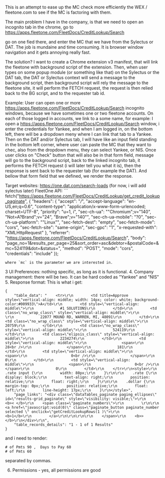 This is an attempt to ease up the MC check more efficiently the WEX / fleetone.com to see if the MC is factoring with them.

The main problem I have in the company, is that we need to open an incognito tab in the chrome, go to https://apps.fleetone.com/FleetDocs/CreditLookup/Search

go on one fied there, and enter the MC that we have from the Sylectus or DAT. The job is mundaine and time consuming.
It is browser window navigation and it gets annoying really fast.

The solution?
I want to create a Chrome extension v3 manifest, that will link the fleetone with background script of the extension.
Then, when user types on some popup module (or something like that) on the Sylectus or the DAT tab, the DAT or Sylectus context will send a message to the background script, then background script will rely the message to the fleetone site, it will perform the FETCH request, the request is then relied back to the BG script, and to the requester tab id.

Example:
User can open one or more https://apps.fleetone.com/FleetDocs/CreditLookup/Search incognito windows, because we have sometimes one or two fleetone accounts. On each of those logged in accounts, we link to a some name, for example: I open a https://apps.fleetone.com/FleetDocs/CreditLookup/Search window, i enter the credentials for Yankee, and when I am logged in, on the bottom left, there will be a dropdown meny where I can link that tab to a Yankee. Then on the DAT and/or Sylectus tab, I will have like an input field standing in the bottom left corner, where user can paste the MC that they want to chec, also from the dropdown menu, they can select Yankee, or NIS. Once user clicks on "Check" button that will also be in that form field, message will go to the background script, back to the linked incognito tab, it performs the FETCH request (i will later tell you what it is), then the response is sent back to the requester tab (for example the DAT). And bellow that form field that we defined, we render the response.

Target websites: https://one.dat.com/search-loads (for now, i will add sylectus later)
FleetOne API: ```
fetch("https://apps.fleetone.com/FleetDocs/CreditLookup/get_credit_lookup_paginate", {
"headers": {
"accept": "_/_",
"accept-language": "en-US,en;q=0.6",
"content-type": "application/x-www-form-urlencoded; charset=UTF-8",
"priority": "u=1, i",
"sec-ch-ua": "\"Chromium\";v=\"140\", \"Not=A?Brand\";v=\"24\", \"Brave\";v=\"140\"",
"sec-ch-ua-mobile": "?0",
"sec-ch-ua-platform": "\"Linux\"",
"sec-fetch-dest": "empty",
"sec-fetch-mode": "cors",
"sec-fetch-site": "same-origin",
"sec-gpc": "1",
"x-requested-with": "XMLHttpRequest"
},
"referrer": "https://apps.fleetone.com/FleetDocs/CreditLookup/Search",
"body": "page_no=1&results_per_page=25&sort_order=asc&debtor=&postalCode=&mc=524119&dot=&status=",
"method": "POST",
"mode": "cors",
"credentials": "include"
});

```
where `mc` is the parameter we are interested in.

```

3 UI Preferences: nothing specific, as long as it is functional. 4. Company management: there will be two. It can be hard coded as "Yankee" and "NIS" 5. Response format: This is what i get:

```
{
    "table_data": "    <tr>\r\n        <td title=Approve style=\"vertical-align: middle; width: 14px; color: white; background-color:#009933\">A</td>\r\n        <td style=\"vertical-align: middle\">\r\n            #1 SOLUTIONS\r\n        </td>\r\n        <td class=\"no_wrap_class\" style=\"vertical-align: middle\">\r\n            \r\n            22077 MOUND RD, WARREN, MI, 48091\r\n        </td>\r\n        <td class=\"no_wrap_class\" style=\"vertical-align: middle\">\r\n            20759\r\n        </td>\r\n        <td class=\"no_wrap_class\" style=\"vertical-align: middle\">\r\n            524119\r\n        </td>\r\n        <td class=\"elipsis_class\" style=\"vertical-align: middle\">\r\n            2234274\r\n        </td>\r\n        <td style=\"vertical-align: middle\">\r\n                <span>\r\n                28<br />\r\n                </span>\r\n            181\r\n        </td>\r\n        <td style=\"vertical-align: middle\">\r\n                <span>\r\n                    0<br />\r\n                </span>\r\n            0\r\n        </td>\r\n        <td style=\"vertical-align: middle\">\r\n                <span>\r\n                    0<br />\r\n                </span>\r\n            0\r\n        </td>\r\n    </tr>\r\n<style>\r\n    .rate input {\r\n        width: 80px;\r\n    }\r\n\r\n    .rate {\r\n        display: block;\r\n        text-align: right;\r\n        position: relative;\r\n        float: right;\r\n    }\r\n\r\n    .dollar {\r\n        margin-top: 0px;\r\n        position: relative;\r\n        float: left;\r\n        line-height: 17px;\r\n    }\r\n</style>",
    "page_links": "<div class=\"dataTables_paginate paging_ellipses\" id=\"results-grid_paginate\" style=\"visibility: visible;\">\r\n    <b>< </b>\r\n    <span class=\"paginate_numbers\">\r\n        \r\n\r\n        <a href=\"javascript:void(0)\" class=\"paginate_button paginate_number  selected \" onclick=\"getCreditLookupRows(1 )\">\r\n            <b>1</b>\r\n        </a>\r\n\r\n\r\n\r\n    </span>\r\n    <b>></b>\r\n</div>\r\n",
    "table_records_details": "1 - 1 of 1 Results"
}
```

and i need to render:

```Name, Address	Key	MC #, 	DOT # ,	Days to Pay All # of Pmts All, 	Days to Pay 90
# of Pmts 90 ,	Days to Pay 60
# of Pmts 60
```

separated by commas.

6. Permissions - yes, all permissions are good
